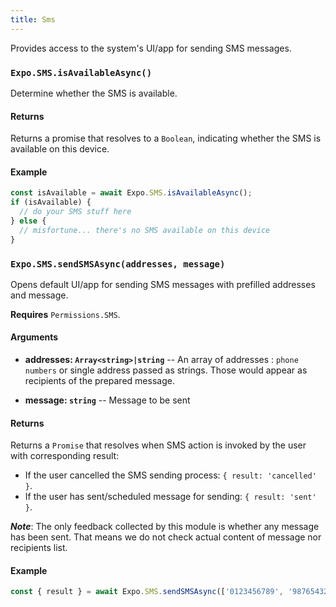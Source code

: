 ```yaml
---
title: Sms
---
```


Provides access to the system's UI/app for sending SMS messages.

### `Expo.SMS.isAvailableAsync()`

Determine whether the SMS is available.

#### Returns

Returns a promise that resolves to a `Boolean`, indicating whether the SMS is available on this device.

#### Example

```javascript
const isAvailable = await Expo.SMS.isAvailableAsync();
if (isAvailable) {
  // do your SMS stuff here
} else {
  // misfortune... there's no SMS available on this device
}
```

### `Expo.SMS.sendSMSAsync(addresses, message)`

Opens default UI/app for sending SMS messages with prefilled addresses and message.

**Requires** `Permissions.SMS`.

#### Arguments

-  **addresses: `Array<string>|string`** -- An array of addresses : `phone numbers` or single address passed as strings. Those would appear as recipients of the prepared message.

-  **message: `string`** -- Message to be sent

#### Returns

Returns a `Promise` that resolves when SMS action is invoked by the user with corresponding result:

- If the user cancelled the SMS sending process: `{ result: 'cancelled' }`.
- If the user has sent/scheduled message for sending: `{ result: 'sent' }`.

**_Note_**: The only feedback collected by this module is whether any message has been sent. That means we do not check actual content of message nor recipients list.


#### Example

```javascript
const { result } = await Expo.SMS.sendSMSAsync(['0123456789', '9876543210'], 'My sample HelloWorld message');
```
